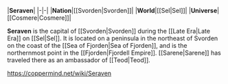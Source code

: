 |**Seraven**|
|-|-|
|**Nation**|[[Svorden\|Svorden]]|
|**World**|[[Sel\|Sel]]|
|**Universe**|[[Cosmere\|Cosmere]]|

**Seraven** is the capital of [[Svorden\|Svorden]] during the [[Late Era\|Late Era]] on [[Sel\|Sel]]. It is located on a peninsula in the northeast of Svorden on the coast of the [[Sea of Fjorden\|Sea of Fjorden]], and is the northernmost point in the [[Fjorden\|Fjordell Empire]].
[[Sarene\|Sarene]] has traveled there as an ambassador of [[Teod\|Teod]].



https://coppermind.net/wiki/Seraven
